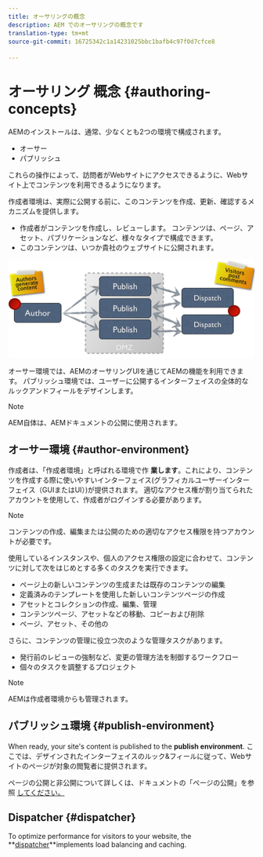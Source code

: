 ```yaml
---
title: オーサリングの概念
description: AEM でのオーサリングの概念です
translation-type: tm+mt
source-git-commit: 16725342c1a14231025bbc1bafb4c97f0d7cfce8

---
```



# オーサリング 概念 {#authoring-concepts}

AEMのインストールは、通常、少なくとも2つの環境で構成されます。

* オーサー
* パブリッシュ

これらの操作によって、訪問者がWebサイトにアクセスできるように、Webサイト上でコンテンツを利用できるようになります。

作成者環境は、実際に公開する前に、このコンテンツを作成、更新、確認するメカニズムを提供します。

* 作成者がコンテンツを作成し、レビューします。 コンテンツは、ページ、アセット、パブリケーションなど、様々なタイプで構成できます。
* このコンテンツは、いつか貴社のウェブサイトに公開されます。

![作成者、投稿者およびディスパッチャーの図](/help/sites-cloud/authoring/assets/author-publish.png)

オーサー環境では、AEMのオーサリングUIを通じてAEMの機能を利用できます。 パブリッシュ環境では、ユーザーに公開するインターフェイスの全体的なルックアンドフィールをデザインします。

>[!NOTE]
>
>AEM自体は、AEMドキュメントの公開に使用されます。

## オーサー環境 {#author-environment}

作成者は、「作成者環境」と呼ばれる環境で作 **業します**。これにより、コンテンツを作成する際に使いやすいインターフェイス(グラフィカルユーザーインターフェイス（GUIまたはUI）)が提供されます。 適切なアクセス権が割り当てられたアカウントを使用して、作成者がログインする必要があります。

>[!NOTE]
>
>コンテンツの作成、編集または公開のための適切なアクセス権限を持つアカウントが必要です。

使用しているインスタンスや、個人のアクセス権限の設定に合わせて、コンテンツに対して次をはじめとする多くのタスクを実行できます。

* ページ上の新しいコンテンツの生成または既存のコンテンツの編集
* 定義済みのテンプレートを使用した新しいコンテンツページの作成
* アセットとコレクションの作成、編集、管理
* コンテンツページ、アセットなどの移動、コピーおよび削除
* ページ、アセット、その他の

さらに、コンテンツの管理に役立つ次のような管理タスクがあります。

* 発行前のレビューの強制など、変更の管理方法を制御するワークフロー
* 個々のタスクを調整するプロジェクト

>[!NOTE]
>
>AEMは作成者環境からも管理されます。

## パブリッシュ環境 {#publish-environment}

When ready, your site&#39;s content is published to the **publish environment**. ここでは、デザインされたインターフェイスのルック&amp;フィールに従って、Webサイトのページが対象の閲覧者に提供されます。

ページの公開と非公開について詳しくは、ドキュメントの「ページの公開」を参照 [してください。](/help/sites-cloud/authoring/fundamentals/publishing-pages.md)

## Dispatcher {#dispatcher}

To optimize performance for visitors to your website, the **[dispatcher](/help/implementing/dispatcher/overview.md)**implements load balancing and caching.
